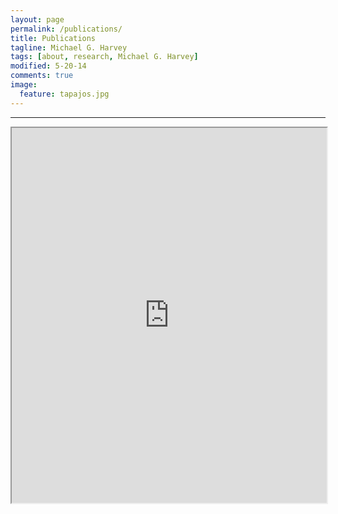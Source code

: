```yaml
---
layout: page
permalink: /publications/
title: Publications
tagline: Michael G. Harvey
tags: [about, research, Michael G. Harvey]
modified: 5-20-14
comments: true
image:
  feature: tapajos.jpg
---
```


***

<iframe src="https://impactstory.org/embed/MichaelHarvey" width="100%" height="600"></iframe>